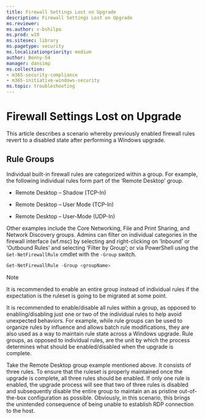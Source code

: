 ```yaml
---
title: Firewall Settings Lost on Upgrade
description: Firewall Settings Lost on Upgrade
ms.reviewer: 
ms.author: v-bshilpa
ms.prod: w10
ms.sitesec: library
ms.pagetype: security
ms.localizationpriority: medium
author: Benny-54
manager: dansimp
ms.collection: 
- m365-security-compliance
- m365-initiative-windows-security
ms.topic: troubleshooting
---
```


# Firewall Settings Lost on Upgrade

This article describes a scenario whereby previously enabled firewall rules revert to a disabled state after performing a Windows upgrade.

## Rule Groups

Individual built-in firewall rules are categorized within a group. For example, the following individual rules form part of the ‘Remote Desktop’ group.

- Remote Desktop – Shadow (TCP-In)

- Remote Desktop – User Mode (TCP-In)

- Remote Desktop – User-Mode (UDP-In)

Other examples include the Core Networking, File and Print Sharing, and Network Discovery groups. Admins can filter on individual categories in the firewall interface (wf.msc) by selecting and right-clicking on ‘Inbound’ or ‘Outbound Rules’ and selecting ‘Filter by Group’; or via PowerShell using the `Get-NetFirewallRule` cmdlet with the `-Group` switch.

```Powershell
Get-NetFirewallRule -Group <groupName>
```

> [!NOTE] 
> It is recommended to enable an entire group instead of individual rules if the expectation is the ruleset is going to be migrated at some point.

It is recommended to enable/disable all rules within a group, as opposed to enabling/disabling just one or two of the individual rules to help avoid unexpected behaviors. For example, while rule groups can be used to organize rules by influence and allows batch rule modifications, they are also used as a way to maintain rule state across a Windows upgrade. Rule groups, as opposed to individual rules, are the unit by which the process determines what should be enabled/disabled when the upgrade is complete.

Take the Remote Desktop group example mentioned above. It consists of three rules. To ensure that the ruleset is properly maintained once the upgrade is complete, all three rules should be enabled. If only one rule is enabled, the upgrade process will see that two of three rules is disabled and subsequently disable the entire group to maintain an as pristine out-of-the-box configuration as possible. Obviously, in this scenario, this brings the unintended consequence of being unable to establish RDP connection to the host.
